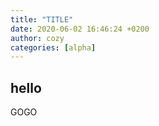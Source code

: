 ```yaml
---
title: "TITLE"
date: 2020-06-02 16:46:24 +0200
author: cozy 
categories: [alpha]
---
```


## hello

GOGO
